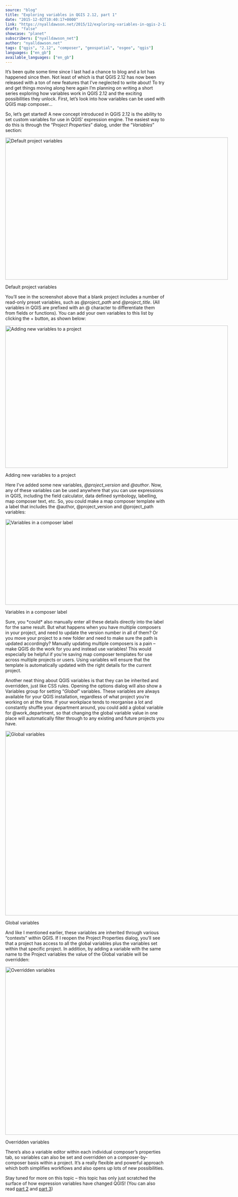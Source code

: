 ```yaml
---
source: "blog"
title: "Exploring variables in QGIS 2.12, part 1"
date: "2015-12-02T10:40:17+0000"
link: "https://nyalldawson.net/2015/12/exploring-variables-in-qgis-2-12-part-1/"
draft: "false"
showcase: "planet"
subscribers: ["nyalldawson_net"]
author: "nyalldawson.net"
tags: ["qgis", "2.12", "composer", "geospatial", "osgeo", "qgis"]
languages: ["en_gb"]
available_languages: ["en_gb"]
---
```


<p>It&#8217;s been quite some time since I last had a chance to blog and a lot has happened since then. Not least of which is that QGIS 2.12 has now been released with a ton of new features that I&#8217;ve neglected to write about! To try and get things moving along here again I&#8217;m planning on writing a short series exploring how variables work in QGIS 2.12 and the exciting possibilities they unlock. First, let&#8217;s look into how variables can be used with QGIS map composer&#8230;</p>
<p>So, let&#8217;s get started! A new concept introduced in QGIS 2.12 is the ability to set custom variables for use in QGIS&#8217; expression engine. The easiest way to do this is through the &#8220;P<em>roject Properties</em>&#8221; dialog, under the &#8220;<em>Variables</em>&#8221; section:</p>
<div class="wp-caption aligncenter" id="attachment_649" style="width: 710px;"><img alt="Default project variables" class="wp-image-649 size-full" height="447" src="http://nyalldawson.net/wp-content/uploads/2015/12/variables1.png" width="700" /><p class="wp-caption-text" id="caption-attachment-649">Default project variables</p></div>
<p>You&#8217;ll see in the screenshot above that a blank project includes a number of read-only preset variables, such as <em>@project_path</em> and <em>@project_title</em>. (All variables in QGIS are prefixed with an @ character to differentiate them from fields or functions). You can add your own variables to this list by clicking the + button, as shown below:</p>
<div class="wp-caption aligncenter" id="attachment_650" style="width: 710px;"><img alt="Adding new variables to a project" class="size-full wp-image-650" height="447" src="http://nyalldawson.net/wp-content/uploads/2015/12/adding_variables.png" width="700" /><p class="wp-caption-text" id="caption-attachment-650">Adding new variables to a project</p></div>
<p>Here I&#8217;ve added some new variables, <em>@project_version</em> and <em>@author</em>. Now, any of these variables can be used anywhere that you can use expressions in QGIS, including the field calculator, data defined symbology, labelling, map composer text, etc. So, you could make a map composer template with a label that includes the @author, @project_version and @project_path variables:</p>
<div class="wp-caption aligncenter" id="attachment_651" style="width: 872px;"><img alt="Variables in a composer label" class="size-full wp-image-651" height="269" src="http://nyalldawson.net/wp-content/uploads/2015/12/composer_label.png" width="862" /><p class="wp-caption-text" id="caption-attachment-651">Variables in a composer label</p></div>
<p>Sure, you *could* also manually enter all these details directly into the label for the same result. But what happens when you have multiple composers in your project, and need to update the version number in all of them? Or you move your project to a new folder and need to make sure the path is updated accordingly? Manually updating multiple composers is a pain &#8211; make QGIS do the work for you and instead use variables! This would especially be helpful if you&#8217;re saving map composer templates for use across multiple projects or users. Using variables will ensure that the template is automatically updated with the right details for the current project.</p>
<p>Another neat thing about QGIS variables is that they can be inherited and overridden, just like CSS rules. Opening the options dialog will also show a Variables group for setting &#8220;<em>Global</em>&#8221; variables. These variables are always available for your QGIS installation, regardless of what project you&#8217;re working on at the time. If your workplace tends to reorganise a lot and constantly shuffle your department around, you could add a global variable for @work_department, so that changing the global variable value in one place will automatically filter through to any existing and future projects you have.</p>
<div class="wp-caption aligncenter" id="attachment_652" style="width: 856px;"><img alt="Global variables" class="size-full wp-image-652" height="580" src="http://nyalldawson.net/wp-content/uploads/2015/12/global_variables.png" width="846" /><p class="wp-caption-text" id="caption-attachment-652">Global variables</p></div>
<p>And like I mentioned earlier, these variables are inherited through various &#8220;contexts&#8221; within QGIS. If I reopen the Project Properties dialog, you&#8217;ll see that a project has access to all the global variables plus the variables set within that specific project. In addition, by adding a variable with the same name to the Project variables the value of the Global variable will be overridden:</p>
<div class="wp-caption aligncenter" id="attachment_653" style="width: 835px;"><img alt="Overridden variables" class="size-full wp-image-653" height="528" src="http://nyalldawson.net/wp-content/uploads/2015/12/overwritten.png" width="825" /><p class="wp-caption-text" id="caption-attachment-653">Overridden variables</p></div>
<p>There&#8217;s also a variable editor within each individual composer&#8217;s properties tab, so variables can also be set and overridden on a composer-by-composer basis within a project. It&#8217;s a really flexible and powerful approach which both simplifies workflows and also opens up lots of new possibilities.</p>
<p>Stay tuned for more on this topic &#8211; this topic has only just scratched the surface of how expression variables have changed QGIS! (You can also read <a href="http://nyalldawson.net/2015/12/exploring-variables-in-qgis-pt-2-project-management/">part 2</a> and <a href="http://nyalldawson.net/2015/12/exploring-variables-in-qgis-pt-3-layer-level-variables/">part 3</a>)</p>
